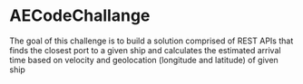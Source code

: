 # AECodeChallange
The goal of this challenge is to build a solution comprised of REST APIs that finds the closest port to a given ship and calculates the estimated arrival time based on velocity and geolocation (longitude and latitude) of given ship
